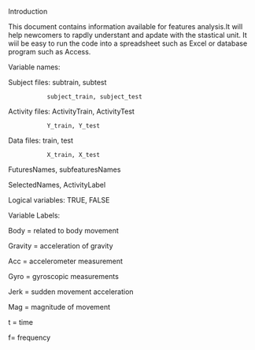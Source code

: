 Introduction

This document contains information available for features analysis.It will help newcomers to rapdly understant 
and apdate with the stastical unit. It wiil be easy to run the code into a spreadsheet such as Excel or database
program such as Access.

Variable names:

Subject files: subtrain, subtest

               subject_train, subject_test
               
Activity files: ActivityTrain, ActivityTest

               Y_train, Y_test
                
Data files:    train, test

               X_train, X_test
 
FuturesNames, subfeaturesNames

SelectedNames, ActivityLabel
  
  
Logical variables: TRUE, FALSE
  
  
Variable Labels:

Body = related to body movement

Gravity = acceleration of gravity

Acc = accelerometer measurement

Gyro = gyroscopic measurements

Jerk = sudden movement acceleration

Mag = magnitude of movement

t = time

f= frequency

